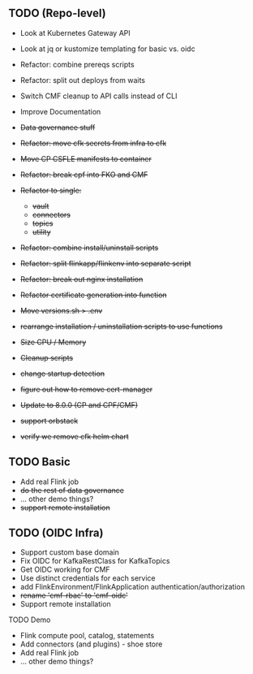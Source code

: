 
## TODO (Repo-level)

* Look at Kubernetes Gateway API
* Look at jq or kustomize templating for basic vs. oidc

* Refactor: combine prereqs scripts
* Refactor: split out deploys from waits
* Switch CMF cleanup to API calls instead of CLI
* Improve Documentation

* ~~Data governance stuff~~
* ~~Refactor: move cfk secrets from infra to cfk~~
* ~~Move CP CSFLE manifests to container~~
* ~~Refactor: break cpf into FKO and CMF~~
* ~~Refactor to single:~~
    * ~~vault~~
    * ~~connectors~~
    * ~~topics~~
    * ~~utility~~
* ~~Refactor: combine install/uninstall scripts~~
* ~~Refactor: split flinkapp/flinkenv into separate script~~
* ~~Refactor: break out nginx installation~~
* ~~Refactor certificate generation into function~~
* ~~Move versions.sh > .env~~
* ~~rearrange installation / uninstallation scripts to use functions~~
* ~~Size CPU / Memory~~
* ~~Cleanup scripts~~
* ~~change startup detection~~
* ~~figure out how to remove cert-manager~~
* ~~Update to 8.0.0 (CP and CPF/CMF)~~
* ~~support orbstack~~
* ~~verify we remove cfk helm chart~~

## TODO Basic

* Add real Flink job
* ~~do the rest of data governance~~
* ... other demo things?
* ~~support remote installation~~

## TODO (OIDC Infra)

* Support custom base domain
* Fix OIDC for KafkaRestClass for KafkaTopics
* Get OIDC working for CMF
* Use distinct credentials for each service
* add FlinkEnvironment/FlinkApplication authentication/authorization
* ~~rename 'cmf-rbac' to 'cmf-oidc'~~
* Support remote installation

TODO Demo
* Flink compute pool, catalog, statements
* Add connectors (and plugins) - shoe store
* Add real Flink job
* ... other demo things?